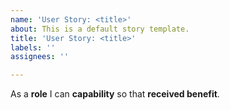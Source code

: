 ```yaml
---
name: 'User Story: <title>'
about: This is a default story template.
title: 'User Story: <title>'
labels: ''
assignees: ''

---
```


As a **role** I can **capability** so that **received benefit**.
